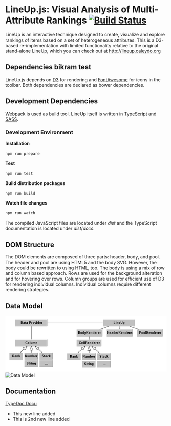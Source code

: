 LineUp.js: Visual Analysis of Multi-Attribute Rankings [![Build Status](https://travis-ci.org/Caleydo/lineup.js.svg?branch=master)](https://travis-ci.org/Caleydo/lineup.js)
======================================================

LineUp is an interactive technique designed to create, visualize and explore rankings of items based on a set of heterogeneous attributes. 
This is a D3-based re-implementation with limited functionality relative to the original stand-alone LineUp, which you can check out at http://lineup.caleydo.org

Dependencies bikram test
------------

LineUp.js depends on [D3](http://d3js.org) for rendering and [FontAwesome](http://fontawesome.io/) for icons in the toolbar. Both dependencies are declared as bower dependencies. 

Development Dependencies
----------------

[Webpack](http://webpack.github.io) is used as build tool. LineUp itself is written in [TypeScript](www.typescriptlang.org) and [SASS](http://sass-lang.com). 

### Development Environment

**Installation**

```bash
npm run prepare
```


**Test**

```bash
npm run test
```

**Build distribution packages**

```bash
npm run build
```


**Watch file changes**

```bash
npm run watch
```

The compiled JavaScript files are located under _dist_ and the TypeScript documentation is located under _dist_/_docs_.

DOM Structure
-------------

The DOM elements are composed of three parts: header, body, and pool. 
The header and pool are using HTML5 and the body SVG. However, the body could be rewritten to using HTML, too. 
The body is using a mix of row and column based approach. Rows are used for the background alteration and for hovering over rows. 
Column groups are used for efficient use of D3 for rendering individual columns. Individual columns require different rendering strategies. 

Data Model
----------

![Data Model](assets/data_model.png)
![Data Model](../../assets/data_model.png)

Documentation
-------------

[TypeDoc Docu](http://caleydo.github.io/lineup.js/dist/docs/index.html)



- This new line added 
- This is 2nd new line added
